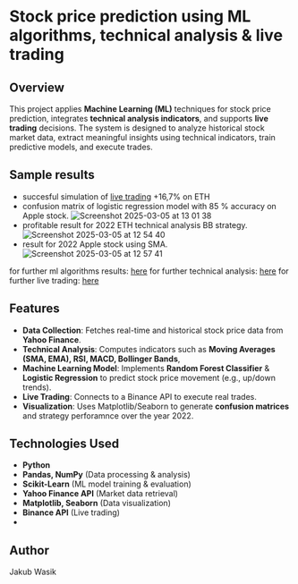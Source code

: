# Stock price prediction using ML algorithms, technical analysis & live trading

## Overview
This project applies **Machine Learning (ML)** techniques for stock price prediction, integrates **technical analysis indicators**, and supports **live trading** decisions. The system is designed to analyze historical stock market data, extract meaningful insights using technical indicators, train predictive models, and execute trades.

## Sample results
- succesful simulation of [live trading](https://github.com/wasikjakub/trading-bot-ml/blob/main/live-trading/simulations/live-profit-simulation.TXT) +16,7% on ETH
- confusion matrix of logistic regression model with 85 % accuracy on Apple stock.
![Screenshot 2025-03-05 at 13 01 38](https://github.com/user-attachments/assets/1f811e70-f622-45df-b857-92f124169a66)
- profitable result for 2022 ETH technical analysis BB strategy.
![Screenshot 2025-03-05 at 12 54 40](https://github.com/user-attachments/assets/5a3991e5-5f16-4b14-8aa0-b0505b894a0b)
- result for 2022 Apple stock using SMA.
![Screenshot 2025-03-05 at 12 57 41](https://github.com/user-attachments/assets/7876c3fc-d0a1-43d0-a8ca-da91904eedc0)

for further ml algorithms results: [here](https://github.com/wasikjakub/trading-bot-ml/tree/main/ml-predictions)
for further technical analysis: [here](https://github.com/wasikjakub/trading-bot-ml/blob/main/trading.ipynb)
for further live trading: [here](https://github.com/wasikjakub/trading-bot-ml/tree/main/live-trading)

## Features
- **Data Collection**: Fetches real-time and historical stock price data from **Yahoo Finance**.
- **Technical Analysis**: Computes indicators such as **Moving Averages (SMA, EMA), RSI, MACD, Bollinger Bands**,
- **Machine Learning Model**: Implements **Random Forest Classifier** & **Logistic Regression** to predict stock price movement (e.g., up/down trends).
- **Live Trading**: Connects to a Binance API to execute real trades.
- **Visualization**: Uses Matplotlib/Seaborn to generate **confusion matrices** and strategy perforamnce over the year 2022.

## Technologies Used
- **Python**
- **Pandas, NumPy** (Data processing & analysis)
- **Scikit-Learn** (ML model training & evaluation)
- **Yahoo Finance API** (Market data retrieval)
- **Matplotlib, Seaborn** (Data visualization)
- **Binance API** (Live trading)
- 
## Author
Jakub Wasik

